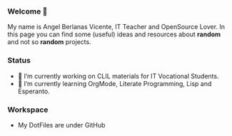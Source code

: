 ### Welcome 👋

My name is Angel Berlanas Vicente, IT Teacher and OpenSource Lover.
In this page you can find some (useful) ideas and resources about **random** and not so **random** projects.

### Status

- 🔭 I’m currently working on CLIL materials for IT Vocational Students.
- 🌱 I’m currently learning OrgMode, Literate Programming, Lisp and Esperanto.

### Workspace

- My DotFiles are under GitHub 

<!--
**aberlanas/aberlanas** is a ✨ _special_ ✨ repository because its `README.md` (this file) appears on your GitHub profile.

Here are some ideas to get you started:

- 🔭 I’m currently working on ...
- 🌱 I’m currently learning ...
- 👯 I’m looking to collaborate on ...
- 🤔 I’m looking for help with ...
- 💬 Ask me about ...
- 📫 How to reach me: ...
- 😄 Pronouns: ...
- ⚡ Fun fact: ...
-->
